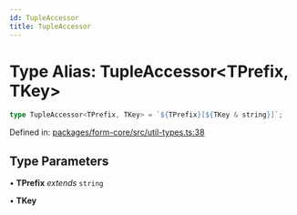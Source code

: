 ```yaml
---
id: TupleAccessor
title: TupleAccessor
---
```


<!-- DO NOT EDIT: this page is autogenerated from the type comments -->

# Type Alias: TupleAccessor\<TPrefix, TKey\>

```ts
type TupleAccessor<TPrefix, TKey> = `${TPrefix}[${TKey & string}]`;
```

Defined in: [packages/form-core/src/util-types.ts:38](https://github.com/TanStack/form/blob/main/packages/form-core/src/util-types.ts#L38)

## Type Parameters

• **TPrefix** *extends* `string`

• **TKey**
